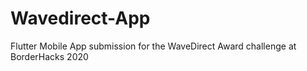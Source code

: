 # Wavedirect-App
 Flutter Mobile App submission for the WaveDirect Award challenge at BorderHacks 2020

